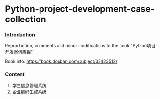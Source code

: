 # Python-project-development-case-collection
### Introduction
Reproduction, comments and minor modifications to the book "Python项目开发案例集锦".

Book info: https://book.douban.com/subject/33423512/

### Content
1. 学生信息管理系统
2. 企业编码生成系统
